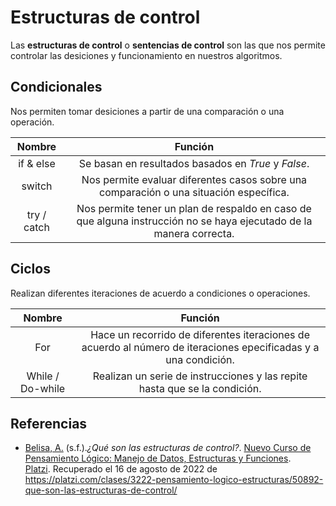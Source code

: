 # Estructuras de control

Las **estructuras de control** o **sentencias de control** son las que nos permite controlar las desiciones y funcionamiento en nuestros algoritmos.

## Condicionales

Nos permiten tomar desiciones a partir de una comparación o una operación.

|   Nombre    |                                                       Función                                                       |
|:-----------:|:-------------------------------------------------------------------------------------------------------------------:|
|  if & else  |                                 Se basan en resultados basados en *True* y *False*.                                 |
|   switch    |               Nos permite evaluar diferentes casos sobre una comparación o una situación específica.                |
| try / catch | Nos permite tener un plan de respaldo en caso de que alguna instrucción no se haya ejecutado de la manera correcta. |

## Ciclos

Realizan diferentes iteraciones de acuerdo a condiciones o operaciones.

|      Nombre      |                                                     Función                                                     |
|:----------------:|:---------------------------------------------------------------------------------------------------------------:|
|       For        | Hace un recorrido de diferentes iteraciones de acuerdo al número de iteraciones epecificadas y a una condición. |
| While / Do-while |                   Realizan un serie de instrucciones y las repite hasta que se la condición.                    |

## Referencias

- [Belisa, A.](https://platzi.com/profesores/anabelisam_/) (s.f.)._¿Qué son las estructuras de control?_. [Nuevo Curso de Pensamiento Lógico: Manejo de Datos, Estructuras y Funciones](https://platzi.com/cursos/pensamiento-logico-estructuras/). [Platzi](https://platzi.com/home). Recuperado el 16 de agosto de 2022 de https://platzi.com/clases/3222-pensamiento-logico-estructuras/50892-que-son-las-estructuras-de-control/
